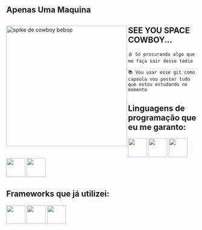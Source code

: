 ## Apenas Uma Maquina 
<div>
<img align="left" src="https://github.com/RenChisaki/RenChisaki/blob/main/image/spike2.jpg" alt="spike de cowboy bebop" width="320"/> 
  
## SEE YOU SPACE COWBOY... 
  
```
🩸 Só procurando algo que me faça sair desse tédio 

📚 Vou usar esse git como capsula vou postar tudo que estou estudando no momento
```
</div>
<div>
  
  ## Linguagens de programação que eu me garanto:
  
  <div>
  <img height=50 src="https://cdn.jsdelivr.net/gh/devicons/devicon/icons/c/c-original.svg"/>
  <img height=50 src="https://cdn-icons-png.flaticon.com/512/6132/6132222.png"/>
  <img height=50 src="https://upload.wikimedia.org/wikipedia/commons/thumb/6/6a/JavaScript-logo.png/600px-JavaScript-logo.png"/>
  <img height=50 src="https://s3.dualstack.us-east-2.amazonaws.com/pythondotorg-assets/media/community/logos/python-logo-only.png"/>
  <img height=50 src="https://cdn-icons-png.flaticon.com/256/226/226777.png"/>
  </div>
  
  <div>
    
  ## Frameworks que já utilizei:
  
  <img height=50 src="https://walde.co/wp-content/uploads/2016/09/nodejs_logo.png"/>
  <img height=50 src="https://cdn.icon-icons.com/icons2/2415/PNG/512/django_original_logo_icon_146559.png"/>
  <img height=50 src="https://vuejsbr-docs-next.netlify.app/logo.png"/>
  </div>
</div>
